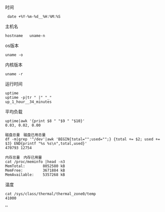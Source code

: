 时间

```shell
 date +%Y-%m-%d__%H:%M:%S
```

主机名

````shell
hostname   uname-n
````

os版本

```
uname -o
```

内核版本

````
uname -r
````

运行时间

````
uptime
uptime -p|tr " |" "_"
up_1_hour__34_minutes

````

平均负载

````
uptime|awk '{print $8 " "$9 " "$10}'
0.03, 0.02, 0.00

````





````
磁盘总量　磁盘已用总量
df -m|grep '^/dev'|awk 'BEGIN{total="";used="";} {total += $2; used += $3} END{printf "%s %s\n",total,used}'
470793 12754

````

````
内存总量　内存已用量
cat /proc/meminfo |head -n3
MemTotal:        8052580 kB
MemFree:         3671884 kB
MemAvailable:    5357268 kB

````

温度

````
cat /sys/class/thermal/thermal_zone0/temp 
41000

````

''